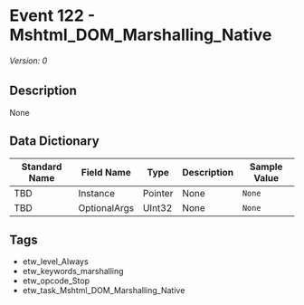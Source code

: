 # Event 122 - Mshtml_DOM_Marshalling_Native
###### Version: 0

## Description
None

## Data Dictionary
|Standard Name|Field Name|Type|Description|Sample Value|
|---|---|---|---|---|
|TBD|Instance|Pointer|None|`None`|
|TBD|OptionalArgs|UInt32|None|`None`|

## Tags
* etw_level_Always
* etw_keywords_marshalling
* etw_opcode_Stop
* etw_task_Mshtml_DOM_Marshalling_Native